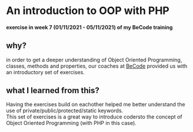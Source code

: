 # An introduction to OOP with PHP
#### exercise in week 7 (01/11/2021 - 05/11/2021) of my BeCode training
## why?
in order to get a deeper understanding of Object Oriented Programming, classes, methods and properties, our coaches at [BeCode](https://github.com/becodeorg/ANT-Lamarr-5.34/tree/main/2.The-Hill/php/oop-introduction) provided us with an introductory set of exercises.

## what I learned from this?

Having the exercises build on eachother helped me better understand the use of private/public/protected/static keywords.  
This set of exercises is a great way to introduce codersto the concept of Object Oriented Programming (with PHP in this case).